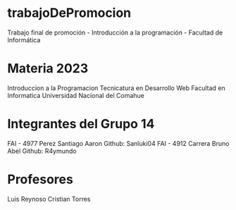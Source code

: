 # trabajoDePromocion
Trabajo final de promoción - Introducción a la programación - Facultad de Informática

# Materia 2023
Introduccion a la Programacion 
Tecnicatura en Desarrollo Web 
Facultad en Informatica 
Universidad Nacional del Comahue

# Integrantes del Grupo 14
FAI - 4977 Perez Santiago Aaron Github: Sanluki04
FAI - 4912 Carrera Bruno Abel Github: R4ymundo

# Profesores 
Luis Reynoso
Cristian Torres